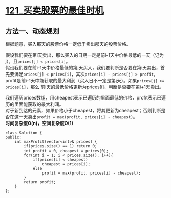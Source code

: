 # [121_买卖股票的最佳时机](https://leetcode.cn/problems/best-time-to-buy-and-sell-stock/description/?envType=daily-question&envId=2023-10-01)
## 方法一、动态规划
根据题意，买入那天的股票价格一定低于卖出那天的股票价格。  

假设我们要在第i天卖出，那么买入的日期一定是前i-1天中价格最低的一天（记为j），且`prices[j] < prices[i]`。  
假设我们要在前i-1天中价格最低的第j天买入，我们要判断是否要在第i天卖出，首先要满足`prices[j] < prices[i]`，其次`prices[i] - prices[j] > profit`，profit是前i-1天中能获取的最大利润（买入日不一定是第j天）。如果`prices[j] >= prices[i]`，那么
前i天的最低价格更新为prices[i]，判断是否要在第i+1天卖出。

我们遍历prices数组，用cheapest表示已遍历的里面最低的价格，profit表示已遍历的里面能获取的最大利润。  
对于新到达的元素，如果价格小于cheapest，将其更新为cheapest；否则判断是否在这一天卖出`profit = max(profit, prices[i] - cheapest)`。  
**时间复杂度O(n)，空间复杂度O(1)**  
```
class Solution {
public:
    int maxProfit(vector<int>& prices) {
        if(prices.size() == 1) return 0;
        int profit = 0, cheapest = prices[0];
        for(int i = 1; i < prices.size(); i++){
            if(prices[i] < cheapest)
                cheapest = prices[i];
            else
                profit = max(profit, prices[i] - cheapest);
        }
        return profit;
    }
};
```
